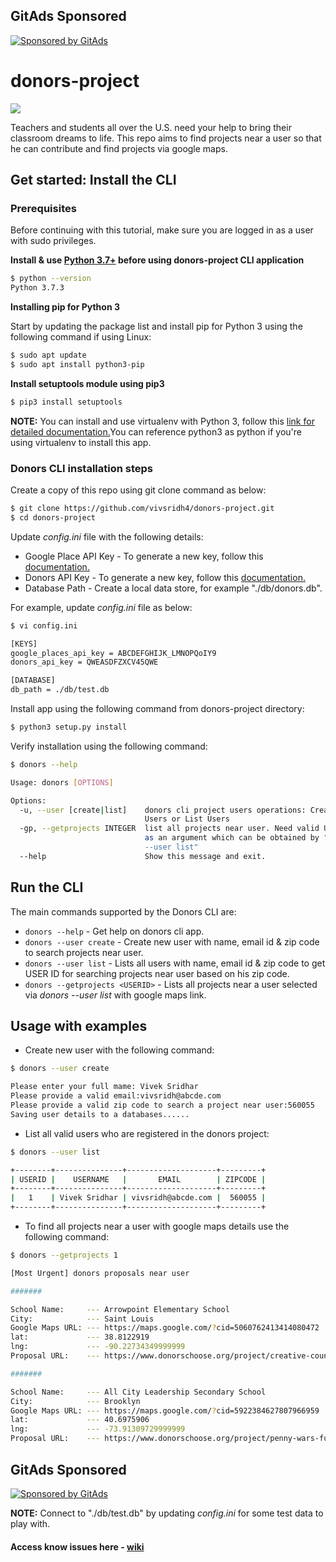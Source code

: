 ## GitAds Sponsored
[![Sponsored by GitAds](https://gitads.dev/v1/ad-serve?source=vivsridh4/donors-project@github)](https://gitads.dev/v1/ad-track?source=vivsridh4/donors-project@github)

# donors-project

<a href="https://docs.python.org/3/index.html"><img src="https://img.shields.io/badge/python-3.7-blue.svg"/></a>

Teachers and students all over the U.S. need your help to bring their classroom dreams to life. This repo aims to find projects near a user so that he can contribute and find projects via google maps.

## Get started: Install the CLI

### Prerequisites

Before continuing with this tutorial, make sure you are logged in as a user with sudo privileges.

**Install & use [Python 3.7+](https://www.python.org/) before using donors-project CLI application**

```bash
$ python --version
Python 3.7.3
```
**Installing pip for Python 3**

Start by updating the package list and install pip for Python 3 using the following command if using Linux:

```bash
$ sudo apt update
$ sudo apt install python3-pip
```
**Install setuptools module using pip3**

```bash
$ pip3 install setuptools
```
**NOTE:** You can install and use virtualenv with Python 3, follow this [link for detailed documentation.](https://help.dreamhost.com/hc/en-us/articles/115000695551-Installing-and-using-virtualenv-with-Python-3)You can reference python3 as python if you're using virtualenv to install this app.

### Donors CLI installation steps

Create a copy of this repo using git clone command as below:

```bash
$ git clone https://github.com/vivsridh4/donors-project.git
$ cd donors-project
```

Update *config.ini* file with the following details:

* Google Place API Key - To generate a new key, follow this [documentation.](https://developers.google.com/places/web-service/get-api-key)
* Donors API Key - To generate a new key, follow this [documentation.](https://developers.google.com/places/web-service/get-api-key)
* Database Path  - Create a local data store, for example "./db/donors.db".

For example, update *config.ini* file as below:

```bash
$ vi config.ini

[KEYS]
google_places_api_key = ABCDEFGHIJK_LMNOPQoIY9
donors_api_key = QWEASDFZXCV45QWE

[DATABASE]
db_path = ./db/test.db
```

Install app using the following command from donors-project directory:

```bash
$ python3 setup.py install
```
Verify installation using the following command:

```bash
$ donors --help

Usage: donors [OPTIONS]

Options:
  -u, --user [create|list]    donors cli project users operations: Create
                              Users or List Users
  -gp, --getprojects INTEGER  list all projects near user. Need valid USER ID
                              as an argument which can be obtained by "donors
                              --user list"
  --help                      Show this message and exit.
```

## Run the CLI

The main commands supported by the Donors CLI are:

* `donors --help`        - Get help on donors cli app.
* `donors --user create` - Create new user with name, email id & zip code to search projects near user.
* `donors --user list`   - Lists all users with name, email id & zip code to get USER ID for searching projects near user                              based on his zip code.
* `donors --getprojects <USERID>` - Lists all projects near a user selected via *donors --user list* with google maps link.

## Usage with examples

* Create new user with the following command:

```bash
$ donors --user create

Please enter your full mame: Vivek Sridhar
Please provide a valid email:vivsridh@abcde.com
Please provide a valid zip code to search a project near user:560055
Saving user details to a databases......
```

* List all valid users who are registered in the donors project:

```bash
$ donors --user list

+--------+---------------+--------------------+---------+
| USERID |    USERNAME   |       EMAIL        | ZIPCODE |
+--------+---------------+--------------------+---------+
|   1    | Vivek Sridhar | vivsridh@abcde.com |  560055 |
+--------+---------------+--------------------+---------+
```

* To find all projects near a user with google maps details use the following command:

```bash
$ donors --getprojects 1

[Most Urgent] donors proposals near user

#######

School Name:     --- Arrowpoint Elementary School
City:            --- Saint Louis
Google Maps URL: --- https://maps.google.com/?cid=5060762413414080472
lat:             --- 38.8122919
lng:             --- -90.22734349999999
Proposal URL:    --- https://www.donorschoose.org/project/creative-counting/4146977/?utm_source=api&utm_medium=feed&utm_content=bodylink&utm_campaign=ef4uju946azk

#######

School Name:     --- All City Leadership Secondary School
City:            --- Brooklyn
Google Maps URL: --- https://maps.google.com/?cid=5922384627807966959
lat:             --- 40.6975906
lng:             --- -73.91309729999999
Proposal URL:    --- https://www.donorschoose.org/project/penny-wars-fundraising-supplies/4134999/?utm_source=api&utm_medium=feed&utm_content=bodylink&utm_campaign=ef4uju946azk
```
<!-- GitAds-Verify: EI3BPYWRKS8318HG26OEOG2QJ1QFZ8Y1 -->
## GitAds Sponsored
[![Sponsored by GitAds](https://gitads.dev/v1/ad-serve?source=vivsridh4/donors-project@github)](https://gitads.dev/v1/ad-track?source=vivsridh4/donors-project@github)

**NOTE:** Connect to "./db/test.db" by updating *config.ini* for some test data to play with.

#### Access know issues here - [wiki](https://github.com/vivsridh4/donors-project/wiki/Bugs-&-Enhancements)

